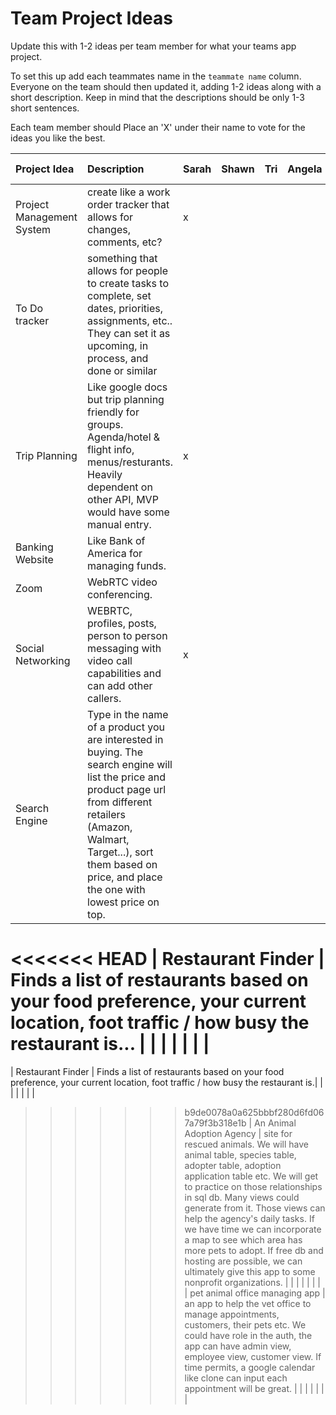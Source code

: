 # Team Project Ideas

Update this with 1-2 ideas per team member for what your teams app project.

To set this up add each teammates name in the `teammate name` column. Everyone
on the team should then updated it, adding 1-2 ideas along with a short 
description. Keep in mind that the descriptions should be only 1-3 short
sentences. 

Each team member should Place an 'X' under their name to vote for the ideas 
you like the best.

| Project Idea | Description | Sarah | Shawn | Tri | Angela | Chris | teammate name |
| :--- | :--- | :--- | :--- | :--- | :--- | :--- | :--- |
| Project Management System | create like a work order tracker that allows for changes, comments, etc? | x | | | | | |
| To Do tracker | something that allows for people to create tasks to complete, set dates, priorities, assignments, etc.. They can set it as upcoming, in process, and done or similar | | | | | | |
| Trip Planning | Like google docs but trip planning friendly for groups. Agenda/hotel & flight info, menus/resturants. Heavily dependent on other API, MVP would have some manual entry. | x | | | | | |
| Banking Website | Like Bank of America for managing funds. | | | | | | |
| Zoom | WebRTC video conferencing. | | | | | | |
| Social Networking | WEBRTC, profiles, posts, person to person messaging with video call capabilities and can add other callers. | x | | | | | |
| Search Engine | Type in the name of a product you are interested in buying. The search engine will list the price and product page url from different retailers (Amazon, Walmart, Target...), sort them based on price, and place the one with lowest price on top. | | | | | | |
<<<<<<< HEAD
| Restaurant Finder |  Finds a list of restaurants based on your food preference, your current location, foot traffic / how busy the restaurant is... 
| | | | | | |
=======
| Restaurant Finder |  Finds a list of restaurants based on your food preference, your current location, foot traffic / how busy the restaurant is.| | | | | | |
>>>>>>> b9de0078a0a625bbbf280d6fd067a79f3b318e1b
| An Animal Adoption Agency | site for rescued animals. We will have animal table, species table, adopter table, adoption application table etc. We will get to practice on those relationships in sql db. Many views could generate from it. Those views can help the agency's daily tasks. If we have time we can incorporate a map to see which area has more pets to adopt. If free db and hosting are possible, we can ultimately give this app to some nonprofit organizations.  | | | | | | |
| pet animal office managing app | an app to help the vet office to manage appointments, customers, their pets etc. We could have role in the auth, the app can have admin view, employee view, customer view. If time permits, a google calendar like clone can input each appointment will be great. | | | | | | |
